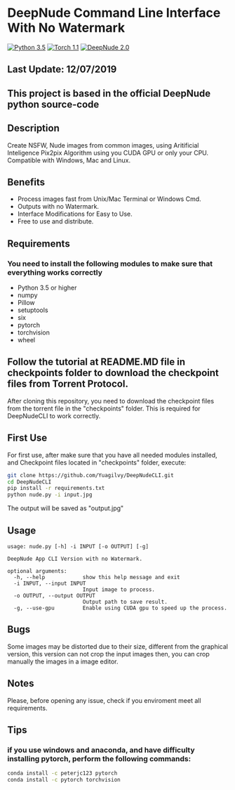 # DeepNude Command Line Interface With No Watermark

[![Python 3.5](https://img.shields.io/badge/python-3.5-blue.svg)](https://www.python.org/downloads/release/python-350/)
[![Torch 1.1](https://img.shields.io/badge/torch-1.1-blue.svg)](https://shields.io/)
[![DeepNude 2.0](https://img.shields.io/badge/deepnude-2.0-blue.svg)](https://shields.io/)

## Last Update: 12/07/2019

## This project is based in the official DeepNude python source-code

## Description

Create NSFW, Nude images from common images, using Aritificial Inteligence Pix2pix Algorithm using you CUDA GPU or only your CPU. Compatible with Windows, Mac and Linux.

## Benefits

- Process images fast from Unix/Mac Terminal or Windows Cmd.
- Outputs with no Watermark.
- Interface Modifications for Easy to Use.
- Free to use and distribute.

## Requirements

### You need to install the following modules to make sure that everything works correctly

- Python 3.5 or higher
- numpy
- Pillow
- setuptools
- six
- pytorch 
- torchvision
- wheel

## Follow the tutorial at README.MD file in checkpoints folder to download the checkpoint files from Torrent Protocol.

After cloning this repository, you need to download the checkpoint files from the torrent file in the "checkpoints" folder. This is required for DeepNudeCLI to work correctly.

## First Use

For first use, after make sure that you have all needed modules installed, and Checkpoint files located in "checkpoints" folder, execute:

```bash
git clone https://github.com/Yuagilvy/DeepNudeCLI.git
cd DeepNudeCLI
pip install -r requirements.txt
python nude.py -i input.jpg
```
The output will be saved as "output.jpg"

## Usage

```
usage: nude.py [-h] -i INPUT [-o OUTPUT] [-g]

DeepNude App CLI Version with no Watermark.

optional arguments:
  -h, --help            show this help message and exit
  -i INPUT, --input INPUT
                        Input image to process.
  -o OUTPUT, --output OUTPUT
                        Output path to save result.
  -g, --use-gpu         Enable using CUDA gpu to speed up the process.
```

## Bugs

Some images may be distorted due to their size, different from the graphical version, this version can not crop the input images then, you can crop manually the images in a image editor.

## Notes

Please, before opening any issue, check if you enviroment meet all requirements.

## Tips

### if you use windows and anaconda, and have difficulty installing pytorch, perform the following commands:

```bash
conda install -c peterjc123 pytorch 
conda install -c pytorch torchvision 
```

